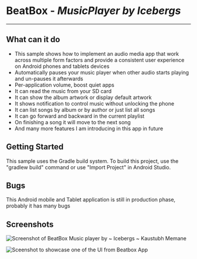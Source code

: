 # BeatBox - *MusicPlayer by Icebergs*
-----------------------

**What can it do**
--------------
 - This sample shows how to implement an audio media app that work across multiple form factors and provide a consistent user experience on Android phones and tablets devices
 - Automatically pauses your music player when other audio starts playing and un-pauses it afterwards
 - Per-application volume, boost quiet apps
 - It can read the music from your SD card
 - It can show the album artwork or display default artwork
 - It shows notification to control music without unlocking the phone
 - It can list songs by album or by author or just list all songs
 - It can go forward and backward in the current playlist
 - On finishing a song it will move to the next song
 - And many more features  I am introducing in this app in future

**Getting Started**
-------------------
This sample uses the Gradle build system. To build this project, use the "gradlew build" command or use "Import Project" in Android Studio.

**Bugs**
----
This Android mobile and Tablet application is still in production    phase, probably it has many bugs

**Screenshots**
---------------
![Screenshot of BeatBox Music player by ~ Icebergs ~ Kaustubh Memane](https://drive.google.com/file/d/0B_PM3Jj6LjuvdmVMcHNramxFRkU/view?usp=sharing)

![Sceenshot to showcase one of the UI from Beatbox App](https://drive.google.com/open?id=0B_PM3Jj6LjuvUkVVS1h5WDF0ZUU)



